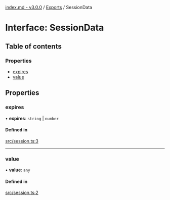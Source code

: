 [index.md - v3.0.0](../README.md) / [Exports](../modules.md) / SessionData

# Interface: SessionData

## Table of contents

### Properties

- [expires](SessionData.md#expires)
- [value](SessionData.md#value)

## Properties

### expires

• **expires**: `string` \| `number`

#### Defined in

[src/session.ts:3](https://github.com/saqqdy/js-cool/blob/8a05d78/src/session.ts#L3)

---

### value

• **value**: `any`

#### Defined in

[src/session.ts:2](https://github.com/saqqdy/js-cool/blob/8a05d78/src/session.ts#L2)
